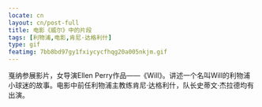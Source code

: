 ```yaml
---
locate: cn
layout: cn/post-full
title: 电影《威尔》中的片段
tags: [利物浦,电影,肯尼·达格利什]
type: gif
featimg: 7bb8bd97gy1fxiycycfhqg20a005nkjm.gif
---
```


戛纳参展影片，女导演Ellen Perry作品——《Will》。讲述一个名叫Will的利物浦小球迷的故事。电影中前任利物浦主教练肯尼·达格利什，队长史蒂文·杰拉德均有出演。